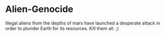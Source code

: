 # Alien-Genocide
Illegal aliens from the depths of mars have launched a desperate attack in order to plunder Earth for its resources. Kill them all. ;)

